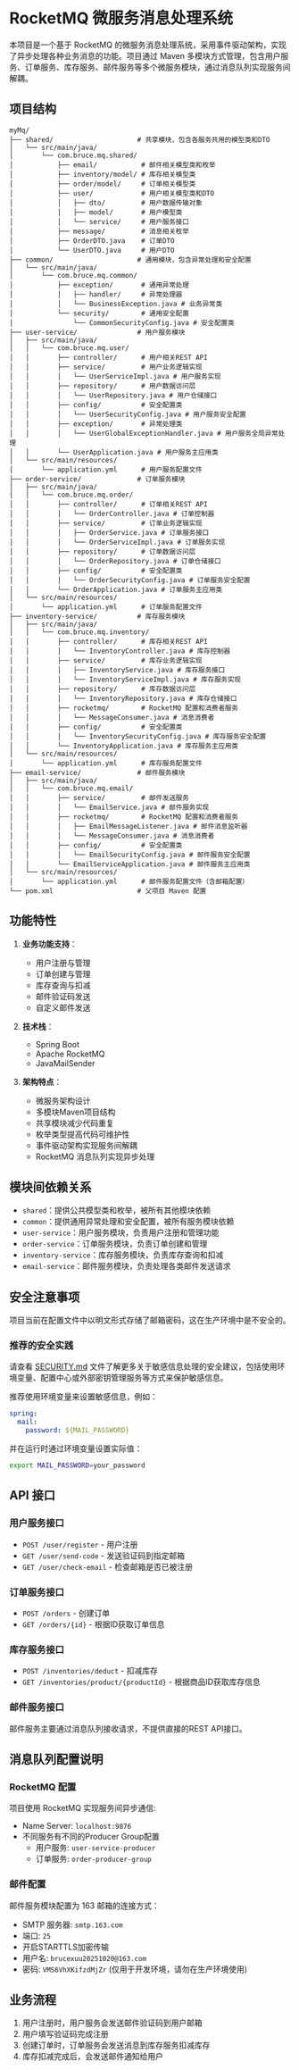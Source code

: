 # RocketMQ 微服务消息处理系统

本项目是一个基于 RocketMQ 的微服务消息处理系统，采用事件驱动架构，实现了异步处理各种业务消息的功能。项目通过 Maven 多模块方式管理，包含用户服务、订单服务、库存服务、邮件服务等多个微服务模块，通过消息队列实现服务间解耦。

## 项目结构

```
myMq/
├── shared/                     # 共享模块，包含各服务共用的模型类和DTO
│   └── src/main/java/
│       └── com.bruce.mq.shared/
│           ├── email/           # 邮件相关模型类和枚举
│           ├── inventory/model/ # 库存相关模型类
│           ├── order/model/     # 订单相关模型类
│           ├── user/            # 用户相关模型类和DTO
│           │   ├── dto/         # 用户数据传输对象
│           │   ├── model/       # 用户模型类
│           │   └── service/     # 用户服务接口
│           ├── message/         # 消息相关枚举
│           ├── OrderDTO.java    # 订单DTO
│           └── UserDTO.java     # 用户DTO
├── common/                     # 通用模块，包含异常处理和安全配置
│   └── src/main/java/
│       └── com.bruce.mq.common/
│           ├── exception/       # 通用异常处理
│           │   ├── handler/     # 异常处理器
│           │   └── BusinessException.java # 业务异常类
│           └── security/        # 通用安全配置
│               └── CommonSecurityConfig.java # 安全配置类
├── user-service/               # 用户服务模块
│   ├── src/main/java/
│   │   └── com.bruce.mq.user/
│   │       ├── controller/      # 用户相关REST API
│   │       ├── service/         # 用户业务逻辑实现
│   │       │   └── UserServiceImpl.java # 用户服务实现
│   │       ├── repository/      # 用户数据访问层
│   │       │   └── UserRepository.java # 用户仓储接口
│   │       ├── config/          # 安全配置类
│   │       │   └── UserSecurityConfig.java # 用户服务安全配置
│   │       ├── exception/       # 异常处理类
│   │       │   └── UserGlobalExceptionHandler.java # 用户服务全局异常处理
│   │       └── UserApplication.java # 用户服务主应用类
│   └── src/main/resources/
│       └── application.yml      # 用户服务配置文件
├── order-service/              # 订单服务模块
│   ├── src/main/java/
│   │   └── com.bruce.mq.order/
│   │       ├── controller/      # 订单相关REST API
│   │       │   └── OrderController.java # 订单控制器
│   │       ├── service/         # 订单业务逻辑实现
│   │       │   ├── OrderService.java # 订单服务接口
│   │       │   └── OrderServiceImpl.java # 订单服务实现
│   │       ├── repository/      # 订单数据访问层
│   │       │   └── OrderRepository.java # 订单仓储接口
│   │       ├── config/          # 安全配置类
│   │       │   └── OrderSecurityConfig.java # 订单服务安全配置
│   │       └── OrderApplication.java # 订单服务主应用类
│   └── src/main/resources/
│       └── application.yml      # 订单服务配置文件
├── inventory-service/          # 库存服务模块
│   ├── src/main/java/
│   │   └── com.bruce.mq.inventory/
│   │       ├── controller/      # 库存相关REST API
│   │       │   └── InventoryController.java # 库存控制器
│   │       ├── service/         # 库存业务逻辑实现
│   │       │   ├── InventoryService.java # 库存服务接口
│   │       │   └── InventoryServiceImpl.java # 库存服务实现
│   │       ├── repository/      # 库存数据访问层
│   │       │   └── InventoryRepository.java # 库存仓储接口
│   │       ├── rocketmq/        # RocketMQ 配置和消费者服务
│   │       │   └── MessageConsumer.java # 消息消费者
│   │       ├── config/          # 安全配置类
│   │       │   └── InventorySecurityConfig.java # 库存服务安全配置
│   │       └── InventoryApplication.java # 库存服务主应用类
│   └── src/main/resources/
│       └── application.yml      # 库存服务配置文件
├── email-service/              # 邮件服务模块
│   ├── src/main/java/
│   │   └── com.bruce.mq.email/
│   │       ├── service/         # 邮件发送服务
│   │       │   └── EmailService.java # 邮件服务实现
│   │       ├── rocketmq/        # RocketMQ 配置和消费者服务
│   │       │   ├── EmailMessageListener.java # 邮件消息监听器
│   │       │   └── MessageConsumer.java # 消息消费者
│   │       ├── config/          # 安全配置类
│   │       │   └── EmailSecurityConfig.java # 邮件服务安全配置
│   │       └── EmailServiceApplication.java # 邮件服务主应用类
│   └── src/main/resources/
│       └── application.yml      # 邮件服务配置文件（含邮箱配置）
└── pom.xml                     # 父项目 Maven 配置
```

## 功能特性

1. **业务功能支持**：
   - 用户注册与管理
   - 订单创建与管理
   - 库存查询与扣减
   - 邮件验证码发送
   - 自定义邮件发送

2. **技术栈**：
   - Spring Boot
   - Apache RocketMQ
   - JavaMailSender

3. **架构特点**：
   - 微服务架构设计
   - 多模块Maven项目结构
   - 共享模块减少代码重复
   - 枚举类型提高代码可维护性
   - 事件驱动架构实现服务间解耦
   - RocketMQ 消息队列实现异步处理

## 模块间依赖关系

- `shared`：提供公共模型类和枚举，被所有其他模块依赖
- `common`：提供通用异常处理和安全配置，被所有服务模块依赖
- `user-service`：用户服务模块，负责用户注册和管理功能
- `order-service`：订单服务模块，负责订单创建和管理
- `inventory-service`：库存服务模块，负责库存查询和扣减
- `email-service`：邮件服务模块，负责处理各类邮件发送请求

## 安全注意事项

项目当前在配置文件中以明文形式存储了邮箱密码，这在生产环境中是不安全的。

### 推荐的安全实践

请查看 [SECURITY.md](SECURITY.md) 文件了解更多关于敏感信息处理的安全建议，包括使用环境变量、配置中心或外部密钥管理服务等方式来保护敏感信息。

推荐使用环境变量来设置敏感信息，例如：
```yaml
spring:
  mail:
    password: ${MAIL_PASSWORD}
```

并在运行时通过环境变量设置实际值：
```bash
export MAIL_PASSWORD=your_password
```

## API 接口

### 用户服务接口

- `POST /user/register` - 用户注册
- `GET /user/send-code` - 发送验证码到指定邮箱
- `GET /user/check-email` - 检查邮箱是否已被注册

### 订单服务接口

- `POST /orders` - 创建订单
- `GET /orders/{id}` - 根据ID获取订单信息

### 库存服务接口

- `POST /inventories/deduct` - 扣减库存
- `GET /inventories/product/{productId}` - 根据商品ID获取库存信息

### 邮件服务接口

邮件服务主要通过消息队列接收请求，不提供直接的REST API接口。

## 消息队列配置说明

### RocketMQ 配置

项目使用 RocketMQ 实现服务间异步通信:

- Name Server: `localhost:9876`
- 不同服务有不同的Producer Group配置
  - 用户服务: `user-service-producer`
  - 订单服务: `order-producer-group`

### 邮件配置

邮件服务模块配置为 163 邮箱的连接方式：
- SMTP 服务器: `smtp.163.com`
- 端口: `25`
- 开启STARTTLS加密传输
- 用户名: `brucexuu20251020@163.com`
- 密码: `VMS6VhXKifzdMjZr` (仅用于开发环境，请勿在生产环境使用)

## 业务流程

1. 用户注册时，用户服务会发送邮件验证码到用户邮箱
2. 用户填写验证码完成注册
3. 创建订单时，订单服务会发送消息到库存服务扣减库存
4. 库存扣减完成后，会发送邮件通知给用户

